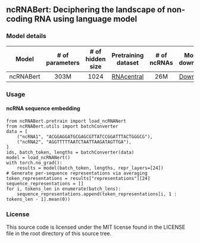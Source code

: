 ## ncRNABert: Deciphering the landscape of non-coding RNA using language model

### Model details
|   **Model**    | **# of parameters** | **# of hidden size** |            **Pretraining dataset**             | **# of ncRNAs** | **Model download** |
|:--------------:|:-------------------:|:----------------------:|:----------------------------------------------:|:-----------------:|:------------------------:|
|    ncRNABert   |        303M         |           1024           | [RNAcentral](http://ftp.ebi.ac.uk/pub/databases/RNAcentral/current_release/sequences/rnacentral_active.fasta.gz) |       26M        |      [Download](https://zenodo.org/)       |


### Usage

#### ncRNA sequence embedding

```
from ncRNABert.pretrain import load_ncRNANert
from ncRNABert.utils import batchConverter
data = [
    ("ncRNA1", "ACGGAGGATGCGAGCGTTATCCGGATTTACTGGGCG"),
    ("ncRNA2", "AGGTTTTTAATCTAATTAAGATAGTTGA"),
]
ids, batch_token, lengths = batchConverter(data)
model = load_ncRNANert()
with torch.no_grad():
    results = model(batch_token, lengths, repr_layers=[24])
# Generate per-sequence representations via averaging
token_representations = results["representations"][24]
sequence_representations = []
for i, tokens_len in enumerate(batch_lens):
    sequence_representations.append(token_representations[i, 1 : tokens_len - 1].mean(0))
```

### License
This source code is licensed under the MIT license found in the LICENSE file in the root directory of this source tree.